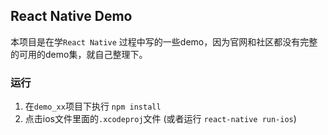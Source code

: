 ## React Native Demo

本项目是在学`React Native` 过程中写的一些demo，因为官网和社区都没有完整的可用的demo集，就自己整理下。

### 运行

1. 在`demo_xx`项目下执行 `npm install`
1. 点击ios文件里面的`.xcodeproj`文件 (或者运行 `react-native run-ios`)

